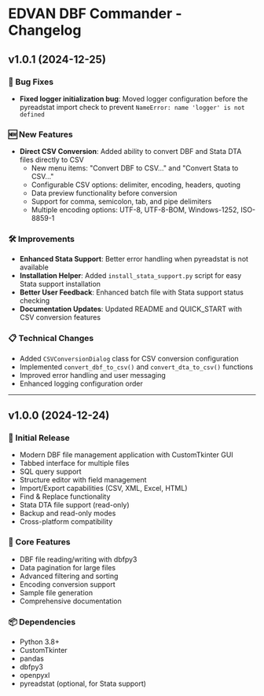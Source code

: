 # EDVAN DBF Commander - Changelog

## v1.0.1 (2024-12-25)

### 🐛 Bug Fixes
- **Fixed logger initialization bug**: Moved logger configuration before the pyreadstat import check to prevent `NameError: name 'logger' is not defined`

### 🆕 New Features  
- **Direct CSV Conversion**: Added ability to convert DBF and Stata DTA files directly to CSV
  - New menu items: "Convert DBF to CSV..." and "Convert Stata to CSV..."
  - Configurable CSV options: delimiter, encoding, headers, quoting
  - Data preview functionality before conversion
  - Support for comma, semicolon, tab, and pipe delimiters
  - Multiple encoding options: UTF-8, UTF-8-BOM, Windows-1252, ISO-8859-1

### 🛠️ Improvements
- **Enhanced Stata Support**: Better error handling when pyreadstat is not available
- **Installation Helper**: Added `install_stata_support.py` script for easy Stata support installation
- **Better User Feedback**: Enhanced batch file with Stata support status checking
- **Documentation Updates**: Updated README and QUICK_START with CSV conversion features

### 📋 Technical Changes
- Added `CSVConversionDialog` class for CSV conversion configuration
- Implemented `convert_dbf_to_csv()` and `convert_dta_to_csv()` functions
- Improved error handling and user messaging
- Enhanced logging configuration order

---

## v1.0.0 (2024-12-24)

### 🎉 Initial Release
- Modern DBF file management application with CustomTkinter GUI
- Tabbed interface for multiple files
- SQL query support
- Structure editor with field management
- Import/Export capabilities (CSV, XML, Excel, HTML)
- Find & Replace functionality
- Stata DTA file support (read-only)
- Backup and read-only modes
- Cross-platform compatibility

### 🔧 Core Features
- DBF file reading/writing with dbfpy3
- Data pagination for large files
- Advanced filtering and sorting
- Encoding conversion support
- Sample file generation
- Comprehensive documentation

### 📦 Dependencies
- Python 3.8+
- CustomTkinter
- pandas  
- dbfpy3
- openpyxl
- pyreadstat (optional, for Stata support)
